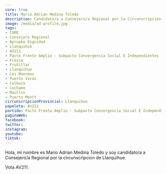 ```yaml
---
core: true
title: Mario Adrian Medina Toledo
description: Candidato/a a Consejero/a Regional por la Circunscripción de Llanquihue
image: /media/ad-profile.jpg
tags:
- CORE
- Consejero Regional
- Apruebo Dignidad
- Llanquihue
- AV211
- Pacto Frente Amplio - Subpacto Convergencia Social E Independientes - Comunes
- Fresia
- Frutillar
- Llanquihue
- Los Muermos
- Puerto Varas
- Calbuco
- Cochamo
- Maullin
- Puerto Montt
circunscripcionProvincial: Llanquihue
papeleta: AV211
partido: Pacto Frente Amplio - Subpacto Convergencia Social E Independientes - Comunes
paginaWeb:
facebook:
twitter:
instagram:
youtube:
tiktok:
---
```

Hola, mi nombre es Mario Adrian Medina Toledo y soy candidato/a a Consejero/a Regional por la circunscripcion de Llanquihue.

Vota AV211.